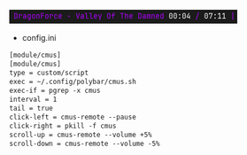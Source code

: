![preview](https://github.com/skafiend/polybar-cmus/blob/main/preview.png)

- config.ini
```
[module/cmus]
[module/cmus]
type = custom/script
exec = ~/.config/polybar/cmus.sh
exec-if = pgrep -x cmus
interval = 1
tail = true
click-left = cmus-remote --pause
click-right = pkill -f cmus
scroll-up = cmus-remote --volume +5%
scroll-down = cmus-remote --volume -5%
```
